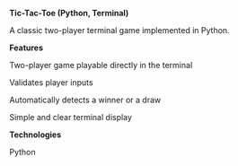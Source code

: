 __Tic-Tac-Toe (Python, Terminal)__

A classic two-player terminal game implemented in Python.

__Features__

Two-player game playable directly in the terminal

Validates player inputs

Automatically detects a winner or a draw

Simple and clear terminal display

__Technologies__

Python
